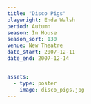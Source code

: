```yaml
---
title: "Disco Pigs"
playwright: Enda Walsh
period: Autumn
season: In House
season_sort: 130
venue: New Theatre
date_start: 2007-12-11
date_end: 2007-12-14


assets:
  - type: poster
    image: disco_pigs.jpg
---
```


